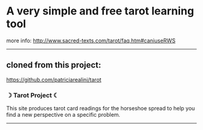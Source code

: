 # A very simple and free tarot learning tool

more info:
http://www.sacred-texts.com/tarot/faq.htm#caniuseRWS

***

## cloned from this project:
https://github.com/patriciarealini/tarot

### ☽ Tarot Project ☾

This site produces tarot card readings for the horseshoe spread to help you find a new perspective on a specific problem. 
***
